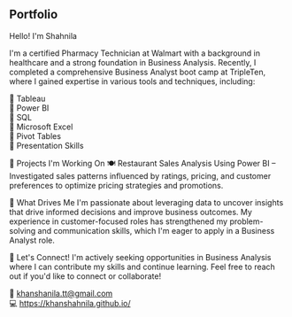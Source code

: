 ##  Portfolio

Hello! I'm Shahnila

I'm a certified Pharmacy Technician at Walmart with a background in healthcare and a strong foundation in Business Analysis. Recently, I completed a comprehensive Business Analyst boot camp at TripleTen, where I gained expertise in various tools and techniques, including:

🔹 Tableau<br>
🔹 Power BI<br>
🔹 SQL<br>
🔹 Microsoft Excel<br>
🔹 Pivot Tables<br>
🔹 Presentation Skills<br>

💼 Projects I'm Working On
🍽️ Restaurant Sales Analysis Using Power BI – Investigated sales patterns influenced by ratings, pricing, and customer preferences to optimize pricing strategies and promotions.

🚀 What Drives Me
I'm passionate about leveraging data to uncover insights that drive informed decisions and improve business outcomes. My experience in customer-focused roles has strengthened my problem-solving and communication skills, which I'm eager to apply in a Business Analyst role.

📩 Let's Connect!
I'm actively seeking opportunities in Business Analysis where I can contribute my skills and continue learning. Feel free to reach out if you'd like to connect or collaborate!

📧 khanshanila.tt@gmail.com<br>
💻 https://khanshahnila.github.io/
